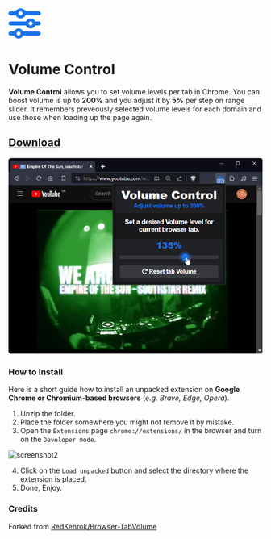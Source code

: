 <p align="left">
  <img src="https://raw.githubusercontent.com/yungsamd17/Volume-Control/master/chrome/icons/64.png">
  <h1><b>Volume Control</b></h1>
</p>

**Volume Control** allows you to set volume levels per tab in Chrome. You can boost volume is up to **200%** and you adjust it by **5%** per step on range slider. It remembers preveously selected volume levels for each domain and use those when loading up the page again.



## [**Download**](https://github.com/yungsamd17/Volume-Control/releases/latest/download/Volume-Control.zip)

[![Screenshot Brave YouTube](screenshots/youtube.png)](https://youtu.be/qguEGR5BK2k)


### How to Install
Here is a short guide how to install an unpacked extension on **Google Chrome or Chromium-based browsers** (*e.g. Brave, Edge, Opera*).

1. Unzip the folder.
2. Place the folder somewhere you might not remove it by mistake.
3. Open the `Extensions` page `chrome://extensions/` in the browser and turn on the `Developer mode`.

![screenshot2](https://user-images.githubusercontent.com/64147848/228734049-1e16ee90-804b-4412-bd86-c799dda84d77.png)

4. Click on the `Load unpacked` button and select the directory where the extension is placed.
5. Done, Enjoy.


### Credits

Forked from [RedKenrok/Browser-TabVolume](https://github.com/RedKenrok/Browser-TabVolume)